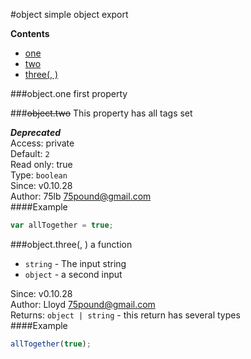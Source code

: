 <a name="module_object"></a>
#object
simple object export

**Contents**
* [one](#module_object.one)
* [two](#module_object.two)
* [three(, )](#module_object.three)

  
<a name="module_object.one"></a>
###object.one
first property

  
<a name="module_object.two"></a>
###~~object.two~~
This property has all tags set

***Deprecated***  
Access: private  
Default: `2`  
Read only: true  
Type: `boolean`  
Since: v0.10.28  
Author: 75lb <75pound@gmail.com>  
####Example
```js
var allTogether = true;
```
<a name="module_object.three"></a>
###object.three(, )
a function


 -  `string` - The input string
 -  `object` - a second input

Since: v0.10.28  
Author: Lloyd <75pound@gmail.com>  
Returns: `object | string` - this return has several types  
####Example
```js
allTogether(true);
```
